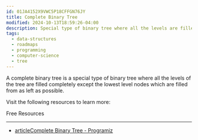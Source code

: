 ```yaml
---
id: 01JA4152X9VWC5P18CFFGN76JY
title: Complete Binary Tree
modified: 2024-10-13T18:59:26-04:00
description: Special type of binary tree where all the levels are filled completely except the lowest nodes.
tags:
  - data-structures
  - roadmaps
  - programming
  - computer-science
  - tree
---
```

A complete binary tree is a special type of binary tree where all the levels of the tree are filled completely except the lowest level nodes which are filled from as left as possible.

Visit the following resources to learn more:

Free Resources

---

- [articleComplete Binary Tree - Programiz](https://www.programiz.com/dsa/complete-binary-tree)